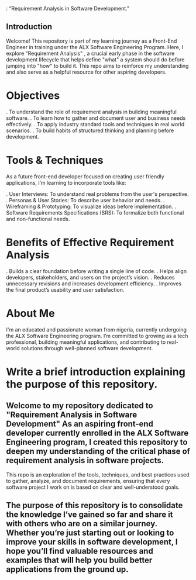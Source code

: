 : “Requirement Analysis in Software Development."

## Introduction

Welcome! This repository is part of my learning journey as a Front-End Engineer in training under the ALX Software Engineering Program. Here, I explore "Requirement Analysis" , a crucial early phase in the software development lifecycle that helps define "what" a system should do before jumping into "how" to build it.
This repo aims to reinforce my understanding and also serve as a helpful resource for other aspiring developers.

# Objectives

. To understand the role of requirement analysis in building meaningful software.
. To learn how to gather and document user and business needs effectively.
. To apply industry standard tools and techniques in real world scenarios.
. To build habits of structured thinking and planning before development.

# Tools & Techniques

As a future front-end developer focused on creating user friendly applications, I’m learning to incorporate tools like:

. User Interviews: To understand real problems from the user's perspective.
. Personas & User Stories: To describe user behavior and needs.
. Wireframing & Prototyping: To visualize ideas before implementation.
. Software Requirements Specifications (SRS): To formalize both functional and non-functional needs.

# Benefits of Effective Requirement Analysis

. Builds a clear foundation before writing a single line of code.
. Helps align developers, stakeholders, and users on the project’s vision.
. Reduces unnecessary revisions and increases development efficiency.
. Improves the final product’s usability and user satisfaction.

# About Me

I'm an educated and passionate woman from nigeria, currently undergoing the ALX Software Engineering program.
I’m committed to growing as a tech professional, building meaningful applications, and contributing to real-world solutions through well-planned software development.


# Write a brief introduction explaining the purpose of this repository.

## Welcome to my repository dedicated to "Requirement Analysis in Software Development" As an aspiring front-end developer currently enrolled in the ALX Software Engineering program, I created this repository to deepen my understanding of the critical phase of requirement analysis in software projects.
This repo is an exploration of the tools, techniques, and best practices used to gather, analyze, and document requirements, ensuring that every software project I work on is based on clear and well-understood goals. 

## The purpose of this repository is to consolidate the knowledge I’ve gained so far and share it with others who are on a similar journey. Whether you’re just starting out or looking to improve your skills in software development, I hope you’ll find valuable resources and examples that will help you build better applications from the ground up.
